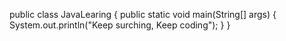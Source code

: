 public class JavaLearing {
    public static void main(String[] args) {
        System.out.println("Keep surching, Keep coding");
    }
}
